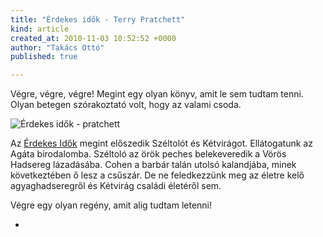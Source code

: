 ```yaml
---
title: "Érdekes idők - Terry Pratchett"
kind: article
created_at: 2010-11-03 10:52:52 +0000
author: "Takács Ottó"
published: true

---
```

Végre, végre, végre! Megint egy olyan könyv, amit le sem tudtam tenni. Olyan betegen szórakoztató volt, hogy az valami csoda. 

![Érdekes idők - pratchett](http://ekultura.hu/images/nagy/4326.jpg)

Az [Érdekes Idők](http://ekultura.hu/olvasnivalo/ajanlok/cikk/2010-06-01/terry-pratchett-erdekes-idok) megint előszedik Széltolót és Kétvirágot. Ellátogatunk az Agáta birodalomba. Széltoló az örök peches belekeveredik a Vörös Hadsereg lázadásába. Cohen a barbár talán utolsó kalandjába, minek következtében ő lesz a csűszár. De ne feledkezzünk meg az életre kelő agyaghadseregről és Kétvirág családi életéről sem. 

Végre egy olyan regény, amit alig tudtam letenni!

- 

<!--break-->

<div class='old-comments'></div>